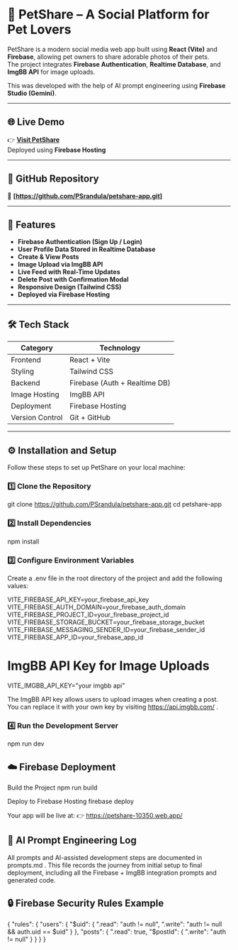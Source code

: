 # 🐾 PetShare – A Social Platform for Pet Lovers

PetShare is a modern social media web app built using **React (Vite)** and **Firebase**, allowing pet owners to share adorable photos of their pets.  
The project integrates **Firebase Authentication**, **Realtime Database**, and **ImgBB API** for image uploads.

This was developed with the help of AI prompt engineering using **Firebase Studio (Gemini)**.

---

## 🌐 Live Demo

👉 **[Visit PetShare](https://petshare-10350.web.app/)**  
Deployed using **Firebase Hosting**

---

## 🧭 GitHub Repository

🔗 **[https://github.com/PSrandula/petshare-app.git]**

---

## 🚀 Features

- **Firebase Authentication (Sign Up / Login)**
- **User Profile Data Stored in Realtime Database**
- **Create & View Posts**
- **Image Upload via ImgBB API**
- **Live Feed with Real-Time Updates**
- **Delete Post with Confirmation Modal**
- **Responsive Design (Tailwind CSS)**
- **Deployed via Firebase Hosting**

---

## 🛠️ Tech Stack

| Category | Technology |
|-----------|-------------|
| Frontend | React + Vite |
| Styling | Tailwind CSS |
| Backend | Firebase (Auth + Realtime DB) |
| Image Hosting | ImgBB API |
| Deployment | Firebase Hosting |
| Version Control | Git + GitHub |

---

## ⚙️ Installation and Setup

Follow these steps to set up PetShare on your local machine:

### 1️⃣ Clone the Repository

git clone https://github.com/PSrandula/petshare-app.git
cd petshare-app

### 2️⃣ Install Dependencies

npm install

### 3️⃣ Configure Environment Variables

Create a .env file in the root directory of the project and add the following values:

VITE_FIREBASE_API_KEY=your_firebase_api_key
VITE_FIREBASE_AUTH_DOMAIN=your_firebase_auth_domain
VITE_FIREBASE_PROJECT_ID=your_firebase_project_id
VITE_FIREBASE_STORAGE_BUCKET=your_firebase_storage_bucket
VITE_FIREBASE_MESSAGING_SENDER_ID=your_firebase_sender_id
VITE_FIREBASE_APP_ID=your_firebase_app_id

# ImgBB API Key for Image Uploads
VITE_IMGBB_API_KEY="your imgbb api"

The ImgBB API key allows users to upload images when creating a post.
You can replace it with your own key by visiting https://api.imgbb.com/
.
### 4️⃣ Run the Development Server

npm run dev

## ☁️ Firebase Deployment

Build the Project
npm run build

Deploy to Firebase Hosting
firebase deploy


Your app will be live at:
👉 https://petshare-10350.web.app/

## 🤖 AI Prompt Engineering Log

All prompts and AI-assisted development steps are documented in prompts.md
.
This file records the journey from initial setup to final deployment, including all the Firebase + ImgBB integration prompts and generated code.

## 🔒 Firebase Security Rules Example

{
  "rules": {
    "users": {
      "$uid": {
        ".read": "auth != null",
        ".write": "auth != null && auth.uid == $uid"
      }
    },
    "posts": {
      ".read": true,
      "$postId": {
        ".write": "auth != null"
      }
    }
  }
}
